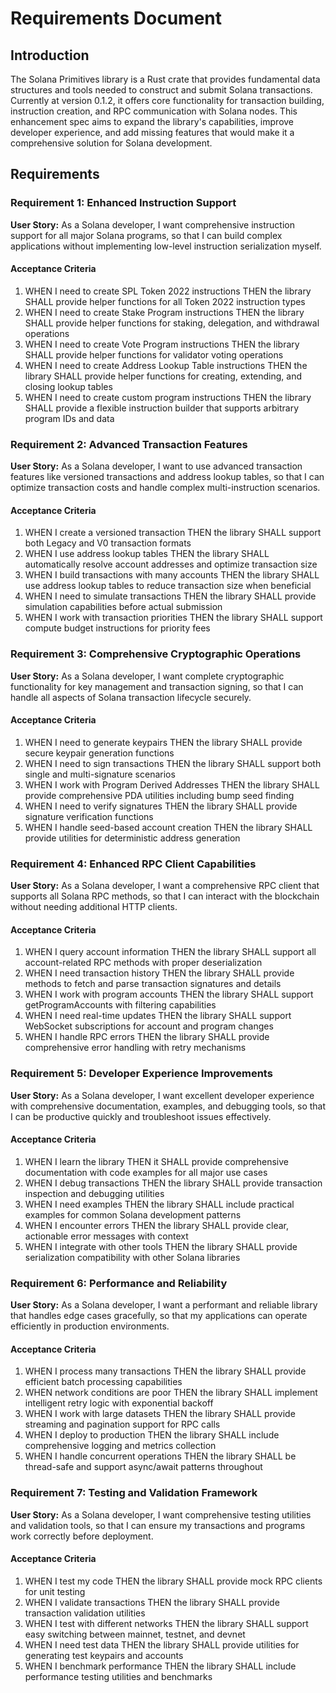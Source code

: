 # Requirements Document

## Introduction

The Solana Primitives library is a Rust crate that provides fundamental data structures and tools needed to construct and submit Solana transactions. Currently at version 0.1.2, it offers core functionality for transaction building, instruction creation, and RPC communication with Solana nodes. This enhancement spec aims to expand the library's capabilities, improve developer experience, and add missing features that would make it a comprehensive solution for Solana development.

## Requirements

### Requirement 1: Enhanced Instruction Support

**User Story:** As a Solana developer, I want comprehensive instruction support for all major Solana programs, so that I can build complex applications without implementing low-level instruction serialization myself.

#### Acceptance Criteria

1. WHEN I need to create SPL Token 2022 instructions THEN the library SHALL provide helper functions for all Token 2022 instruction types
2. WHEN I need to create Stake Program instructions THEN the library SHALL provide helper functions for staking, delegation, and withdrawal operations
3. WHEN I need to create Vote Program instructions THEN the library SHALL provide helper functions for validator voting operations
4. WHEN I need to create Address Lookup Table instructions THEN the library SHALL provide helper functions for creating, extending, and closing lookup tables
5. WHEN I need to create custom program instructions THEN the library SHALL provide a flexible instruction builder that supports arbitrary program IDs and data

### Requirement 2: Advanced Transaction Features

**User Story:** As a Solana developer, I want to use advanced transaction features like versioned transactions and address lookup tables, so that I can optimize transaction costs and handle complex multi-instruction scenarios.

#### Acceptance Criteria

1. WHEN I create a versioned transaction THEN the library SHALL support both Legacy and V0 transaction formats
2. WHEN I use address lookup tables THEN the library SHALL automatically resolve account addresses and optimize transaction size
3. WHEN I build transactions with many accounts THEN the library SHALL use address lookup tables to reduce transaction size when beneficial
4. WHEN I need to simulate transactions THEN the library SHALL provide simulation capabilities before actual submission
5. WHEN I work with transaction priorities THEN the library SHALL support compute budget instructions for priority fees

### Requirement 3: Comprehensive Cryptographic Operations

**User Story:** As a Solana developer, I want complete cryptographic functionality for key management and transaction signing, so that I can handle all aspects of Solana transaction lifecycle securely.

#### Acceptance Criteria

1. WHEN I need to generate keypairs THEN the library SHALL provide secure keypair generation functions
2. WHEN I need to sign transactions THEN the library SHALL support both single and multi-signature scenarios
3. WHEN I work with Program Derived Addresses THEN the library SHALL provide comprehensive PDA utilities including bump seed finding
4. WHEN I need to verify signatures THEN the library SHALL provide signature verification functions
5. WHEN I handle seed-based account creation THEN the library SHALL provide utilities for deterministic address generation

### Requirement 4: Enhanced RPC Client Capabilities

**User Story:** As a Solana developer, I want a comprehensive RPC client that supports all Solana RPC methods, so that I can interact with the blockchain without needing additional HTTP clients.

#### Acceptance Criteria

1. WHEN I query account information THEN the library SHALL support all account-related RPC methods with proper deserialization
2. WHEN I need transaction history THEN the library SHALL provide methods to fetch and parse transaction signatures and details
3. WHEN I work with program accounts THEN the library SHALL support getProgramAccounts with filtering capabilities
4. WHEN I need real-time updates THEN the library SHALL support WebSocket subscriptions for account and program changes
5. WHEN I handle RPC errors THEN the library SHALL provide comprehensive error handling with retry mechanisms

### Requirement 5: Developer Experience Improvements

**User Story:** As a Solana developer, I want excellent developer experience with comprehensive documentation, examples, and debugging tools, so that I can be productive quickly and troubleshoot issues effectively.

#### Acceptance Criteria

1. WHEN I learn the library THEN it SHALL provide comprehensive documentation with code examples for all major use cases
2. WHEN I debug transactions THEN the library SHALL provide transaction inspection and debugging utilities
3. WHEN I need examples THEN the library SHALL include practical examples for common Solana development patterns
4. WHEN I encounter errors THEN the library SHALL provide clear, actionable error messages with context
5. WHEN I integrate with other tools THEN the library SHALL provide serialization compatibility with other Solana libraries

### Requirement 6: Performance and Reliability

**User Story:** As a Solana developer, I want a performant and reliable library that handles edge cases gracefully, so that my applications can operate efficiently in production environments.

#### Acceptance Criteria

1. WHEN I process many transactions THEN the library SHALL provide efficient batch processing capabilities
2. WHEN network conditions are poor THEN the library SHALL implement intelligent retry logic with exponential backoff
3. WHEN I work with large datasets THEN the library SHALL provide streaming and pagination support for RPC calls
4. WHEN I deploy to production THEN the library SHALL include comprehensive logging and metrics collection
5. WHEN I handle concurrent operations THEN the library SHALL be thread-safe and support async/await patterns throughout

### Requirement 7: Testing and Validation Framework

**User Story:** As a Solana developer, I want comprehensive testing utilities and validation tools, so that I can ensure my transactions and programs work correctly before deployment.

#### Acceptance Criteria

1. WHEN I test my code THEN the library SHALL provide mock RPC clients for unit testing
2. WHEN I validate transactions THEN the library SHALL provide transaction validation utilities
3. WHEN I test with different networks THEN the library SHALL support easy switching between mainnet, testnet, and devnet
4. WHEN I need test data THEN the library SHALL provide utilities for generating test keypairs and accounts
5. WHEN I benchmark performance THEN the library SHALL include performance testing utilities and benchmarks